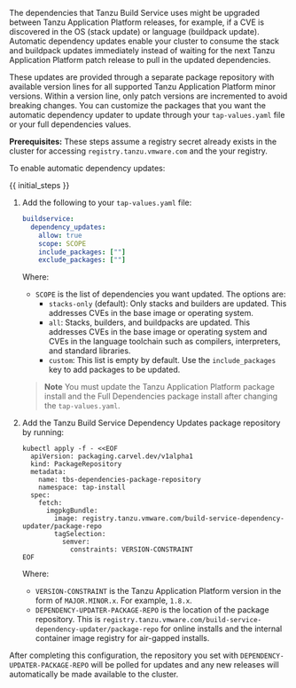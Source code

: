 The dependencies that Tanzu Build Service uses might be upgraded between Tanzu Application Platform
releases, for example, if a CVE is discovered in the OS (stack update) or language (buildpack update).
Automatic dependency updates enable your cluster to consume the stack and buildpack updates immediately
instead of waiting for the next Tanzu Application Platform patch release to pull in the updated
dependencies.

These updates are provided through a separate package repository with available version lines for
all supported Tanzu Application Platform minor versions.
Within a version line, only patch versions are incremented to avoid breaking changes.
You can customize the packages that you want the automatic dependency updater to update through your
`tap-values.yaml` file or your full dependencies values.

**Prerequisites:** These steps assume a registry secret already exists in the cluster for accessing
`registry.tanzu.vmware.com` and the your registry.

To enable automatic dependency updates:

{{ initial_steps }}

1. Add the following to your `tap-values.yaml` file:

    ```yaml
    buildservice:
      dependency_updates:
        allow: true
        scope: SCOPE
        include_packages: [""]
        exclude_packages: [""]
    ```

    Where:

    - `SCOPE` is the list of dependencies you want updated. The options are:
      - `stacks-only` (default): Only stacks and builders are updated. This addresses CVEs
        in the base image or operating system.
      - `all`: Stacks, builders, and buildpacks are updated. This addresses CVEs in the base
        image or operating system and CVEs in the language toolchain such as compilers,
        interpreters, and standard libraries.
      - `custom`: This list is empty by default. Use the `include_packages` key to add packages to
        be updated.

    > **Note** You must update the Tanzu Application Platform package install and the Full Dependencies
    > package install after changing the `tap-values.yaml`.

1. Add the Tanzu Build Service Dependency Updates package repository by running:

    ```console
    kubectl apply -f - <<EOF
      apiVersion: packaging.carvel.dev/v1alpha1
      kind: PackageRepository
      metadata:
        name: tbs-dependencies-package-repository
        namespace: tap-install
      spec:
        fetch:
          imgpkgBundle:
            image: registry.tanzu.vmware.com/build-service-dependency-updater/package-repo
            tagSelection:
              semver:
                constraints: VERSION-CONSTRAINT
    EOF
    ```

    Where:

    - `VERSION-CONSTRAINT` is the Tanzu Application Platform version in the form of `MAJOR.MINOR.x`.
      For example, `1.8.x`.
    - `DEPENDENCY-UPDATER-PACKAGE-REPO` is the location of the package repository. This is
      `registry.tanzu.vmware.com/build-service-dependency-updater/package-repo` for online installs
      and the internal container image registry for air-gapped installs.

After completing this configuration, the repository you set with `DEPENDENCY-UPDATER-PACKAGE-REPO` will be
polled for updates and any new releases will automatically be made available to the cluster.

